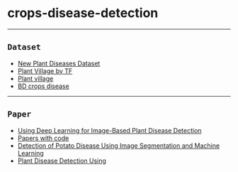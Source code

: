 # crops-disease-detection
---
`Dataset`
---
* [New Plant Diseases Dataset](https://www.kaggle.com/datasets/vipoooool/new-plant-diseases-dataset) 
* [Plant Village by TF](https://www.tensorflow.org/datasets/catalog/plant_village)
* [Plant village](https://data.mendeley.com/datasets/tywbtsjrjv/1)
* [BD crops disease](https://www.kaggle.com/datasets/nafishamoin/bangladeshi-crops-disease-dataset)
---
`Paper`
---
* [Using Deep Learning for Image-Based Plant Disease Detection](https://www.frontiersin.org/articles/10.3389/fpls.2016.01419/full)
* [Papers with code](https://paperswithcode.com/dataset/plantvillage)
* [Detection of Potato Disease Using Image Segmentation and Machine Learning](https://ieeexplore.ieee.org/document/9198563)
* [Plant Disease Detection Using](https://t.ly/K6ON)
